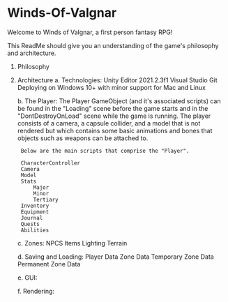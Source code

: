 # Winds-Of-Valgnar
Welcome to Winds of Valgnar, a first person fantasy RPG!

This ReadMe should give you an understanding of the game's philosophy and architecture.

1. Philosophy
	
2. Architecture
	a. Technologies:
		Unity Editor 2021.2.3f1
		Visual Studio
		Git
		Deploying on Windows 10+ with minor support for Mac and Linux
		
	b. The Player:
		The Player GameObject (and it's associated scripts) can be found in the "Loading" scene before the game starts and in the "DontDestroyOnLoad" scene while the game is running.
		The player consists of a camera, a capsule collider, and a model that is not rendered but which contains some basic animations and bones that objects such as weapons can be attached to.
		
		Below are the main scripts that comprise the "Player".

		CharacterController
		Camera
		Model
		Stats
			Major
			Minor
			Tertiary
		Inventory
		Equipment
		Journal
		Quests
		Abilities

		
	c. Zones:
		NPCS
		Items
		Lighting
		Terrain


	d. Saving and Loading:
		Player Data
		Zone Data
			Temporary Zone Data
			Permanent Zone Data

	e. GUI:

	f. Rendering:
